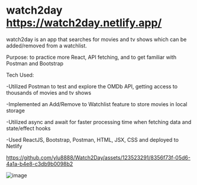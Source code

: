 # watch2day https://watch2day.netlify.app/

watch2day is an app that searches for movies and tv shows which can be added/removed from a watchlist.

Purpose: to practice more React, API fetching, and to get familiar with Postman and Bootstrap


Tech Used: 

-Utilized Postman to test and explore the OMDb API, getting access to thousands of movies and tv shows

-Implemented an Add/Remove to Watchlist feature to store movies in local storage

-Utilized async and await for faster processing time when fetching data and state/effect hooks

-Used ReactJS, Bootstrap, Postman, HTML, JSX, CSS and deployed to Netlify

https://github.com/ylu8888/Watch2Day/assets/123523291/8356f73f-05d6-4a1a-b4e8-c3db9b0098b2

![image](https://github.com/ylu8888/Watch2Day/assets/123523291/5d23a6c7-4a7b-4731-aec4-62ed18343140)



